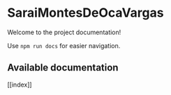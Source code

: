 # SaraiMontesDeOcaVargas

Welcome to the project documentation!

Use `npm run docs` for easier navigation.

## Available documentation

[[index]]
